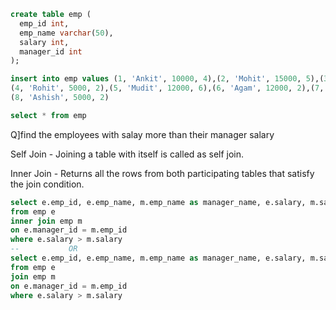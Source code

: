 ```SQL
create table emp (
  emp_id int,
  emp_name varchar(50),
  salary int,
  manager_id int
);

insert into emp values (1, 'Ankit', 10000, 4),(2, 'Mohit', 15000, 5),(3, 'Vikas', 10000, 4),
(4, 'Rohit', 5000, 2),(5, 'Mudit', 12000, 6),(6, 'Agam', 12000, 2),(7, 'Sanjay', 9000, 2),
(8, 'Ashish', 5000, 2)

select * from emp
```

Q]find the employees with salay more than their manager salary

Self Join - Joining a table with itself is called as self join.

Inner Join - Returns all the rows from both participating tables that satisfy the join condition.

```SQL
select e.emp_id, e.emp_name, m.emp_name as manager_name, e.salary, m.salary as manager_salary
from emp e 
inner join emp m 
on e.manager_id = m.emp_id
where e.salary > m.salary
--           OR
select e.emp_id, e.emp_name, m.emp_name as manager_name, e.salary, m.salary as manager_salary
from emp e 
join emp m 
on e.manager_id = m.emp_id
where e.salary > m.salary
```
